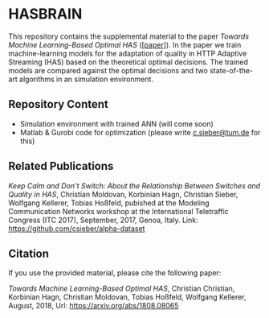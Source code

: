 # HASBRAIN

This repository contains the supplemental material to the paper *Towards Machine Learning-Based Optimal HAS* ([[paper]](https://arxiv.org/abs/1808.08065)). 
In the paper we train machine-learning models for the adaptation of quality in HTTP Adaptive Streaming (HAS) based on the theoretical optimal decisions. 
The trained models are compared against the optimal decisions and two state-of-the-art algorithms in an simulation environment.

## Repository Content

  * Simulation environment with trained ANN (will come soon)
  * Matlab & Gurobi code for optimization (please write c.sieber@tum.de for this)

## Related Publications

*Keep Calm and Don't Switch: About the Relationship Between Switches and Quality in HAS*, Christian Moldovan, Korbinian Hagn, Christian Sieber, Wolfgang Kellerer, Tobias Hoßfeld, pubished at the Modeling Communication Networks workshop at the International Teletraffic Congress (ITC 2017), September, 2017, Genoa, Italy. Link: https://github.com/csieber/alpha-dataset

## Citation

If you use the provided material, please cite the following paper:

*Towards Machine Learning-Based Optimal HAS*, Christian Christian, Korbinian Hagn, Christian Moldovan, Tobias Hoßfeld, Wolfgang Kellerer, August, 2018, Url: https://arxiv.org/abs/1808.08065
